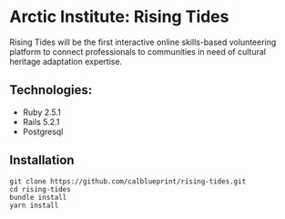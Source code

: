 # Arctic Institute: Rising Tides

Rising Tides will be the first interactive online skills-based volunteering platform to connect professionals to communities in need of cultural heritage adaptation expertise.

## Technologies:
* Ruby 2.5.1
* Rails 5.2.1
* Postgresql

## Installation
```
git clone https://github.com/calblueprint/rising-tides.git
cd rising-tides
bundle install
yarn install
```
